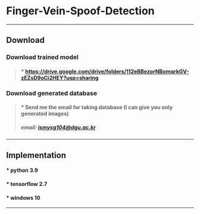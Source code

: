 # Finger-Vein-Spoof-Detection

-----------------------------------------------------------------------------------------------------------------------------

## Download


### Download trained model

>#### * https://drive.google.com/drive/folders/112eBBezorNBomqrkGV-zEZsD9oCi2HEY?usp=sharing



### Download generated database

>#### * Send me the email for taking database (I can give you only generated images)
>##### email: ismysg104@dgu.ac.kr
-----------------------------------------------------------------------------------------------------------------------------

## Implementation


#### * python 3.9

#### * tensorflow 2.7

#### * windows 10

-----------------------------------------------------------------------------------------------------------------------------
